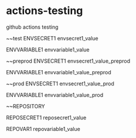 # actions-testing
github actions testing

~~test
ENVSECRET1
envsecret1_value

ENVVARIABLE1
envvariable1_value

~~preprod
ENVSECRET1
envsecret1_value_preprod

ENVVARIABLE1
envvariable1_value_preprod

~~prod
ENVSECRET1
envsecret1_value_prod

ENVVARIABLE1
envvariable1_value_prod

~~REPOSITORY

REPOSECRET1
reposecret1_value

REPOVAR1
repovariable1_value
